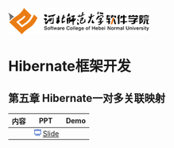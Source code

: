 ![河北师范大学软件学院](../image/logo.png)

# Hibernate框架开发

## 第五章 Hibernate一对多关联映射

|内容|PPT|Demo|
|:---|---|---|
|  |[<img src="../image/presentation.png" height="15" />Slide](./ch05-one-to-many-mapping.pdf) ||
